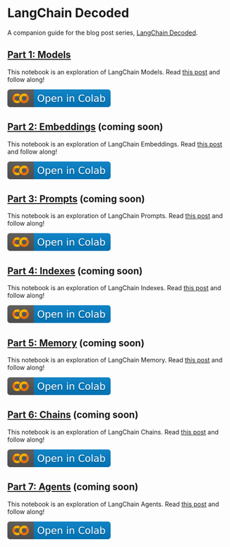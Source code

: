 # LangChain Decoded
A companion guide for the blog post series, [LangChain Decoded](https://alphasec.io/langchain-decoded-the-muggles-guide-to-langchain). 

## [Part 1: Models](langchain-decoded-1-models.ipynb)
This notebook is an exploration of LangChain Models. Read [this post](https://alphasec.io/langchain-decoded-part-1-models) and follow along!

[![Open In Colab](images/colab.svg)](https://colab.research.google.com/github/alphasecio/langchain-decoded/blob/main/langchain-decoded-1-models.ipynb)

## [Part 2: Embeddings](langchain-decoded-2-embeddings.ipynb) (coming soon)
This notebook is an exploration of LangChain Embeddings. Read [this post](https://alphasec.io/langchain-decoded-part-2-embeddings) and follow along!

[![Open In Colab](images/colab.svg)](https://colab.research.google.com/github/alphasecio/langchain-decoded/blob/main/langchain-decoded-2-embeddings.ipynb)

## [Part 3: Prompts](langchain-decoded-3-prompts.ipynb) (coming soon)
This notebook is an exploration of LangChain Prompts. Read [this post](https://alphasec.io/langchain-decoded-part-3-prompts) and follow along!

[![Open In Colab](images/colab.svg)](https://colab.research.google.com/github/alphasecio/langchain-decoded/blob/main/langchain-decoded-3-prompts.ipynb)

## [Part 4: Indexes](langchain-decoded-4-indexes.ipynb) (coming soon)
This notebook is an exploration of LangChain Indexes. Read [this post](https://alphasec.io/langchain-decoded-part-4-indexes) and follow along!

[![Open In Colab](images/colab.svg)](https://colab.research.google.com/github/alphasecio/langchain-decoded/blob/main/langchain-decoded-4-indexes.ipynb)

## [Part 5: Memory](langchain-decoded-5-memory.ipynb) (coming soon)
This notebook is an exploration of LangChain Memory. Read [this post](https://alphasec.io/langchain-decoded-part-5-memory) and follow along!

[![Open In Colab](images/colab.svg)](https://colab.research.google.com/github/alphasecio/langchain-decoded/blob/main/langchain-decoded-5-memory.ipynb)

## [Part 6: Chains](langchain-decoded-6-chains.ipynb) (coming soon)
This notebook is an exploration of LangChain Chains. Read [this post](https://alphasec.io/langchain-decoded-part-6-chains) and follow along!

[![Open In Colab](images/colab.svg)](https://colab.research.google.com/github/alphasecio/langchain-decoded/blob/main/langchain-decoded-6-chains.ipynb)

## [Part 7: Agents](langchain-decoded-7-agents.ipynb) (coming soon)
This notebook is an exploration of LangChain Agents. Read [this post](https://alphasec.io/langchain-decoded-part-7-agents) and follow along!

[![Open In Colab](images/colab.svg)](https://colab.research.google.com/github/alphasecio/langchain-decoded/blob/main/langchain-decoded-7-agents.ipynb)
